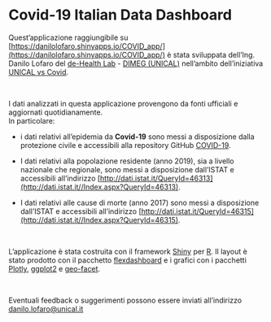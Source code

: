 Covid-19 Italian Data Dashboard
================

Quest’applicazione raggiungibile su [https://danilolofaro.shinyapps.io/COVID_app/](https://danilolofaro.shinyapps.io/COVID_app/) è stata sviluppata dell’Ing. Danilo Lofaro del
[de-Health Lab](http://www.dehealthlab.it/) - [DIMEG
(UNICAL)](https://www.unical.it/portale/strutture/dipartimenti_240/dimeg/)
nell’ambito dell’iniziativa [UNICAL vs
Covid](https://www.unicalvscovid.it/).

<br>

I dati analizzati in questa applicazione provengono da fonti ufficiali e
aggiornati quotidianamente.  
In particolare:

  - i dati relativi all’epidemia da **Covid-19** sono messi a
    disposizione dalla protezione civile e accessibili alla repository
    GitHub [COVID-19](https://github.com/pcm-dpc/COVID-19).

  - I dati relativi alla popolazione residente (anno 2019), sia a
    livello nazionale che regionale, sono messi a disposizione
    dall’ISTAT e accessibili all’indirizzo
    [http://dati.istat.it/QueryId=46313](http://dati.istat.it//Index.aspx?QueryId=46313).

  - I dati relativi alle cause di morte (anno 2017) sono messi a
    disposizione dall’ISTAT e accessibili all’indirizzo
    [http://dati.istat.it/QueryId=46315](http://dati.istat.it//Index.aspx?QueryId=46315).

<br>

L’applicazione è stata costruita con il framework
[Shiny](http://shiny.rstudio.com) per [R](https://www.r-project.org/).
Il layout è stato prodotto con il pacchetto
[flexdashboard](http://rstudio.github.io/flexdashboard/index.html) e i
grafici con i pacchetti [Plotly](http://plot.ly),
[ggplot2](http://ggplot2.org/) e
[geo-facet](https://hafen.github.io/geofacet/).

<br>

Eventuali feedback o suggerimenti possono essere inviati all’indirizzo
<danilo.lofaro@unical.it>
